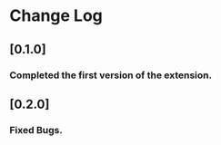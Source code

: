 # Change Log

## [0.1.0]
### Completed the first version of the extension.

## [0.2.0]
### Fixed Bugs.
